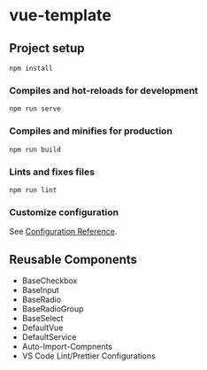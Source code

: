 # vue-template

## Project setup
```
npm install
```

### Compiles and hot-reloads for development
```
npm run serve
```

### Compiles and minifies for production
```
npm run build
```

### Lints and fixes files
```
npm run lint
```

### Customize configuration
See [Configuration Reference](https://cli.vuejs.org/config/).

## Reusable Components

- BaseCheckbox
- BaseInput
- BaseRadio
- BaseRadioGroup
- BaseSelect
- DefaultVue
- DefaultService
- Auto-Import-Compnents
- VS Code Lint/Prettier Configurations